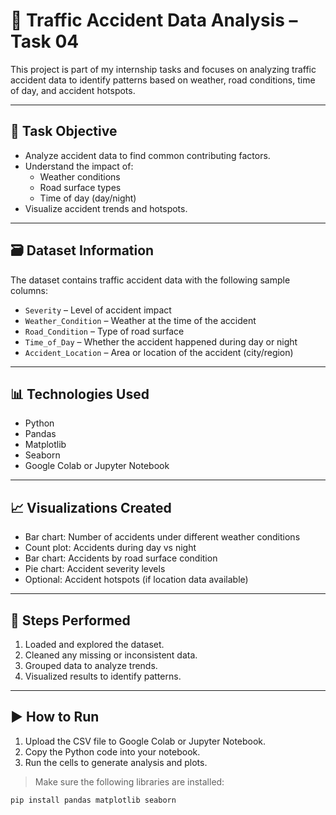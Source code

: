 # 🚧 Traffic Accident Data Analysis – Task 04

This project is part of my internship tasks and focuses on analyzing traffic accident data to identify patterns based on weather, road conditions, time of day, and accident hotspots.

---

## 📌 Task Objective

- Analyze accident data to find common contributing factors.
- Understand the impact of:
  - Weather conditions
  - Road surface types
  - Time of day (day/night)
- Visualize accident trends and hotspots.

---

## 🗃️ Dataset Information

The dataset contains traffic accident data with the following sample columns:

- `Severity` – Level of accident impact  
- `Weather_Condition` – Weather at the time of the accident  
- `Road_Condition` – Type of road surface  
- `Time_of_Day` – Whether the accident happened during day or night  
- `Accident_Location` – Area or location of the accident (city/region)

---

## 📊 Technologies Used

- Python  
- Pandas  
- Matplotlib  
- Seaborn  
- Google Colab or Jupyter Notebook

---

## 📈 Visualizations Created

- Bar chart: Number of accidents under different weather conditions  
- Count plot: Accidents during day vs night  
- Bar chart: Accidents by road surface condition  
- Pie chart: Accident severity levels  
- Optional: Accident hotspots (if location data available)

---

## 🧹 Steps Performed

1. Loaded and explored the dataset.
2. Cleaned any missing or inconsistent data.
3. Grouped data to analyze trends.
4. Visualized results to identify patterns.

---

## ▶️ How to Run

1. Upload the CSV file to Google Colab or Jupyter Notebook.
2. Copy the Python code into your notebook.
3. Run the cells to generate analysis and plots.

> Make sure the following libraries are installed:
```bash
pip install pandas matplotlib seaborn

